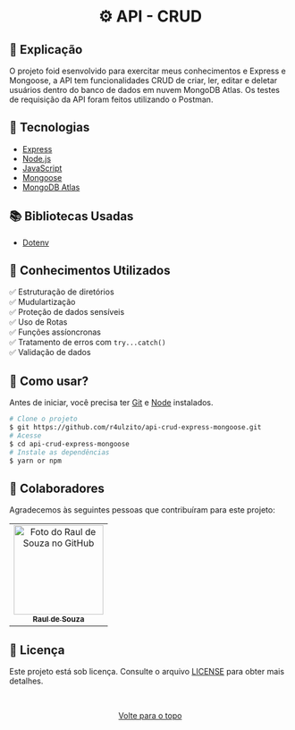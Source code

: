 <h1 align="center">⚙️ API - CRUD</h1>

## 📄 Explicação

O projeto foid esenvolvido para exercitar meus conhecimentos e Express e Mongoose, a API tem funcionalidades CRUD de criar, ler, editar e deletar usuários dentro do banco de dados em nuvem MongoDB Atlas. Os testes de requisição da API foram feitos utilizando o Postman.

## 🚀 Tecnologias

- [Express](https://expressjs.com/pt-br/)
- [Node.js](https://nodejs.org/en/)
- [JavaScript](https://developer.mozilla.org/pt-BR/docs/Web/JavaScript)
- [Mongoose](https://mongoosejs.com/)
- [MongoDB Atlas](https://www.mongodb.com/atlas)

## 📚 Bibliotecas Usadas

- [Dotenv](https://www.npmjs.com/package/dotenv)

## 📔 Conhecimentos Utilizados

✅ Estruturação de diretórios\
✅ Mudulartização\
✅ Proteção de dados sensíveis\
✅ Uso de Rotas\
✅ Funções assíoncronas\
✅ Tratamento de erros com `try...catch()`\
✅ Validação de dados

## 📕 Como usar?

Antes de iniciar, você precisa ter [Git](https://git-scm.com) e [Node](https://nodejs.org/en/) instalados.

```bash
# Clone o projeto
$ git https://github.com/r4ulzito/api-crud-express-mongoose.git
# Acesse
$ cd api-crud-express-mongoose
# Instale as dependências
$ yarn or npm
```

## 🤝 Colaboradores

Agradecemos às seguintes pessoas que contribuíram para este projeto:

<table>
  <tr>
    <td align="center">
      <a href="#">
        <img src="https://github.com/r4ulzito.png" width="160px;" alt="Foto do Raul de Souza no GitHub"/><br>
        <sub>
          <b>Raul de Souza</b>
        </sub>
      </a>
    </td>
  </tr>
</table>

## 📝 Licença

Este projeto está sob licença. Consulte o arquivo [LICENSE](LICENSE.md) para obter mais detalhes.

&#xa0;

<div align="center">
  <a href="#top">Volte para o topo</a>
</div>
